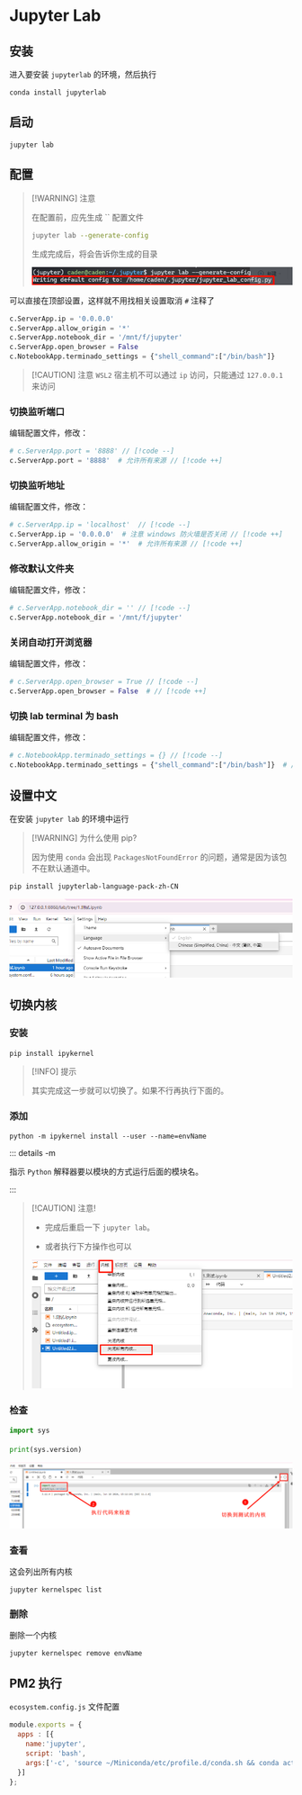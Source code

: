 # Jupyter Lab

## 安装

进入要安装 `jupyterlab` 的环境，然后执行

```
conda install jupyterlab
```



## 启动

```
jupyter lab
```


## 配置

> [!WARNING] 注意
>
> 在配置前，应先生成 `` 配置文件
>
> ```bash
> jupyter lab --generate-config
> ```
>
> 生成完成后，将会告诉你生成的目录
>
> ![image-20240727104840634](./assets/image-20240727104840634.png)



可以直接在顶部设置，这样就不用找相关设置取消 `#` 注释了

```python
c.ServerApp.ip = '0.0.0.0'
c.ServerApp.allow_origin = '*'
c.ServerApp.notebook_dir = '/mnt/f/jupyter'
c.ServerApp.open_browser = False
c.NotebookApp.terminado_settings = {"shell_command":["/bin/bash"]}
```

> [!CAUTION] 注意
> `WSL2` 宿主机不可以通过 `ip` 访问，只能通过 `127.0.0.1` 来访问



### 切换监听端口

编辑配置文件，修改：

```python
# c.ServerApp.port = '8888' // [!code --]
c.ServerApp.port = '8888'  # 允许所有来源 // [!code ++]
```



### 切换监听地址

编辑配置文件，修改：

```python
# c.ServerApp.ip = 'localhost'	// [!code --]
c.ServerApp.ip = '0.0.0.0'	# 注意 windows 防火墙是否关闭 // [!code ++]
c.ServerApp.allow_origin = '*'  # 允许所有来源 // [!code ++]
```



### 修改默认文件夹

编辑配置文件，修改：

```python
# c.ServerApp.notebook_dir = '' // [!code --]
c.ServerApp.notebook_dir = '/mnt/f/jupyter'
```



### 关闭自动打开浏览器

编辑配置文件，修改：

```python
# c.ServerApp.open_browser = True // [!code --]
c.ServerApp.open_browser = False  # // [!code ++]
```

### 切换 lab terminal 为 bash

编辑配置文件，修改：

```python
# c.NotebookApp.terminado_settings = {} // [!code --]
c.NotebookApp.terminado_settings = {"shell_command":["/bin/bash"]}  # // [!code ++]
```


## 设置中文

在安装 `jupyter lab` 的环境中运行

> [!WARNING] 为什么使用 pip?
>
> 因为使用 `conda` 会出现 `PackagesNotFoundError` 的问题，通常是因为该包不在默认通道中。

```bash
pip install jupyterlab-language-pack-zh-CN
```

![image-20240727113918039](./assets/image-20240727113918039.png)



## 切换内核

### 安装

```
pip install ipykernel
```

> [!INFO] 提示
>
> 其实完成这一步就可以切换了。如果不行再执行下面的。

### 添加

```
python -m ipykernel install --user --name=envName
```

::: details -m

指示 `Python` 解释器要以模块的方式运行后面的模块名。

:::

> [!CAUTION] 注意!
>
> - 完成后重启一下 `jupyter lab`。
>
> - 或者执行下方操作也可以
>
> ![image-20240727120237748](./assets/image-20240727120237748.png)



### 检查

```python
import sys

print(sys.version)
```

![image-20240727120511217](./assets/image-20240727120511217.png)





### 查看

这会列出所有内核

```
jupyter kernelspec list
```

### 删除

删除一个内核

```
jupyter kernelspec remove envName
```

## PM2 执行

`ecosystem.config.js` 文件配置

``` js
module.exports = {
  apps : [{
    name:'jupyter',
    script: 'bash',
    args:['-c', 'source ~/Miniconda/etc/profile.d/conda.sh && conda activate jupyter && jupyter lab']   // 注意 Miniconda 的路径
  }]
};

```











